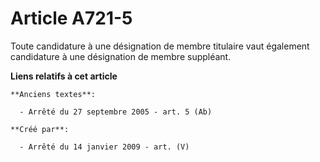 # Article A721-5

Toute candidature à une désignation de membre titulaire vaut également candidature à une désignation de membre suppléant.

**Liens relatifs à cet article**

	**Anciens textes**:

	  - Arrêté du 27 septembre 2005 - art. 5 (Ab)

	**Créé par**:

	  - Arrêté du 14 janvier 2009 - art. (V)
